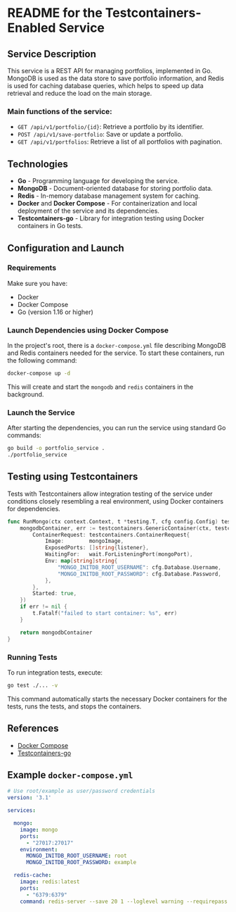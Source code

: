 # README for the Testcontainers-Enabled Service

## Service Description

This service is a REST API for managing portfolios, implemented in Go. MongoDB is used as the data store to save
portfolio information, and Redis is used for caching database queries, which helps to speed up data retrieval and reduce
the load on the main storage.

### Main functions of the service:

- `GET /api/v1/portfolio/{id}`: Retrieve a portfolio by its identifier.
- `POST /api/v1/save-portfolio`: Save or update a portfolio.
- `GET /api/v1/portfolios`: Retrieve a list of all portfolios with pagination.

## Technologies

- **Go** - Programming language for developing the service.
- **MongoDB** - Document-oriented database for storing portfolio data.
- **Redis** - In-memory database management system for caching.
- **Docker** and **Docker Compose** - For containerization and local deployment of the service and its dependencies.
- **Testcontainers-go** - Library for integration testing using Docker containers in Go tests.

## Configuration and Launch

### Requirements

Make sure you have:

- Docker
- Docker Compose
- Go (version 1.16 or higher)

### Launch Dependencies using Docker Compose

In the project's root, there is a `docker-compose.yml` file describing MongoDB and Redis containers needed for the
service. To start these containers, run the following command:

```bash
docker-compose up -d
```

This will create and start the `mongodb` and `redis` containers in the background.

### Launch the Service

After starting the dependencies, you can run the service using standard Go commands:

```bash
go build -o portfolio_service .
./portfolio_service
```

## Testing using Testcontainers

Tests with Testcontainers allow integration testing of the service under conditions closely resembling a real
environment, using Docker containers for dependencies.

```go
func RunMongo(ctx context.Context, t *testing.T, cfg config.Config) testcontainers.Container {
	mongodbContainer, err := testcontainers.GenericContainer(ctx, testcontainers.GenericContainerRequest{
		ContainerRequest: testcontainers.ContainerRequest{
			Image:        mongoImage,
			ExposedPorts: []string{listener},
			WaitingFor:   wait.ForListeningPort(mongoPort),
			Env: map[string]string{
				"MONGO_INITDB_ROOT_USERNAME": cfg.Database.Username,
				"MONGO_INITDB_ROOT_PASSWORD": cfg.Database.Password,
			},
		},
		Started: true,
	})
	if err != nil {
		t.Fatalf("failed to start container: %s", err)
	}

	return mongodbContainer
}
```

### Running Tests

To run integration tests, execute:

```bash
go test ./... -v
```

This command automatically starts the necessary Docker containers for the tests, runs the tests, and stops the
containers.

## References

- [Docker Compose](https://docs.docker.com/compose/)
- [Testcontainers-go](https://www.testcontainers.org/languages/go/)

## Example `docker-compose.yml`

```yaml
# Use root/example as user/password credentials
version: '3.1'

services:

  mongo:
    image: mongo
    ports:
      - "27017:27017"
    environment:
      MONGO_INITDB_ROOT_USERNAME: root
      MONGO_INITDB_ROOT_PASSWORD: example

  redis-cache:
    image: redis:latest
    ports:
      - "6379:6379"
    command: redis-server --save 20 1 --loglevel warning --requirepass dsf231dasd123w12ddxhyjtj
```

